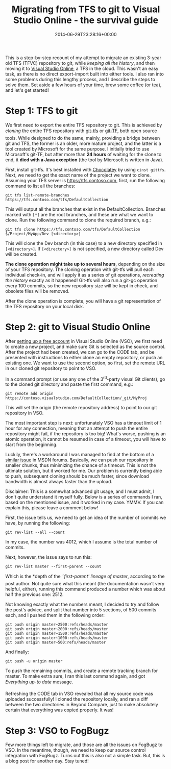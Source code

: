 ﻿---
title: 'Migrating from TFS to git to Visual Studio Online - the survival guide'
date: 2014-06-29T23:28:16+00:00
---
This is a step-by-step recount of my attempt to migrate an existing 3-year old TFS (TFVC) repository to git, while _keeping all the history_, and then moving it to [Visual Studio Online](http://www.visualstudio.com/), a TFS in the cloud. This wasn't an easy task, as there is no direct export-import built into either tools. I also ran into some problems during this lengthy process, and I describe the steps to solve them. Set aside a few hours of your time, brew some coffee (or tea), and let's get started!

# Step 1: TFS to git

We first need to export the entire TFS repository to git. This is achieved by *cloning* the entire TFS repository with [git-tfs](https://github.com/git-tfs/git-tfs) or [git-TF](https://gittf.codeplex.com/), both open source tools. While designed to do the same, mainly, providing a bridge between git and TFS, the former is an older, more mature project, and the latter is a tool created by Microsoft for the same purpose. I initially tried to use Microsoft's git-TF, but after more than **24 hours** of waiting for the clone to end, it **died with a Java exception** (the tool by Microsoft is written in Java).

First, install git-tfs. It's best installed with [Chocolatey](https://chocolatey.org/) by using `cinst gittfs`. Next, we need to get the exact name of the project we want to clone. Assuming your TFS server is https://tfs.contoso.com, first, run the following command to list all the branches:

```
git tfs list-remote-branches https://tfs.contoso.com/tfs/DefaultCollection
```

This will output all the branches that exist in the DefaultCollection. Branches marked with `[*]` are the root branches, and these are what we want to clone. Run the following command to clone the required branch, e.g.:

```
git tfs clone https://tfs.contoso.com/tfs/DefaultCollection $/Project/MyApp/Dev [<directory>]
```

This will clone the Dev branch (in this case) to a new directory specified in `[<directory>]`. If `[<directory>]` is not specified, a new directory called Dev will be created.

**The clone operation might take up to several hours**, depending on the size of your TFS repository. The cloning operation with git-tfs will pull each individual check-in, and will apply it as a series of git operations, _recreating the history_ exactly as it happened! Git-tfs will also run a git-gc operation every 100 commits, so the new repository size will be kept in check, and obsolete files will be removed.

After the clone operation is complete, you will have a git representation of the TFS repository on your local disk.

# Step 2: git to Visual Studio Online

After [setting up a free account](http://go.microsoft.com/fwlink/?LinkId=307137&clcid=0x409) in Visual Studio Online (VSO), we first need to create a new project, and make sure Git is selected as the source control. After the project had been created, we can go to the CODE tab, and be presented with instructions to either clone an empty repository, or push an existing one. We want to use the second option, so first, set the remote URL in our cloned git repository to point to VSO.

In a command prompt (or use any one of the 3<sup>rd</sup>-party visual Git clients), go to the cloned git directory and paste the first command, e.g.:

```
git remote add origin https://contoso.visualstudio.com/DefaultCollection/_git/MyProj
```

This will set the origin (the remote repository address) to point to our git repository in VSO.

The most important step is next: unfortunately VSO has a timeout limit of 1 hour for any connection, meaning that an attempt to push the entire repository might fail, if the repository is too big! What's worse, pushing is an atomic operation, it cannot be resumed in case of a timeout, you will have to start from the beginning.

Luckily, there's a workaround I was managed to find at the bottom of a [similar issue](http://social.msdn.microsoft.com/Forums/vstudio/en-US/bf7d7f99-ba50-48eb-bf0e-4fda818cf992/unable-to-push-a-git-repository) in MSDN forums. Basically, we can push our repository in smaller chunks, thus minimizing the chance of a timeout. This is not the ultimate solution, but it worked for me. Our problem is currently being able to push, subsequent cloning should be much faster, since download bandwidth is almost always faster than the upload.

Disclaimer: This is a somewhat advanced git usage, and I must admit, I don't quite understand it myself fully. Below is a series of commands I ran, based on the mentioned issue, and it worked in my case. YMMV. If you can explain this, please leave a comment below!

First, the issue tells us, we need to get an idea of the number of commits we have, by running the following:

```
git rev-list --all --count
```

In my case, the number was 4012, which I assume is the total number of commits.

Next, however, the issue says to run this:

```
git rev-list master --first-parent --count
```

Which is the *depth of the *˜first-parent' lineage of master*, according to the post author. Not quite sure what this meant (the documentation wasn't very helpful, either), running this command produced a number which was about half the previous one: 2512.

Not knowing exactly what the numbers meant, I decided to try and follow the post's advice, and split that number into 5 sections, of 500 commits each, and I pushed them in the following order:

```
git push origin master~2500:refs/heads/master
git push origin master~2000:refs/heads/master
git push origin master~1500:refs/heads/master
git push origin master~1000:refs/heads/master
git push origin master~500:refs/heads/master
```

And finally:

```
git push -u origin master
```

To push the remaining commits, and create a remote tracking branch for master. To make extra sure, I ran this last command again, and got *Everything up-to date* message.

Refreshing the CODE tab in VSO revealed that all my source code was uploaded successfully! I cloned the repository locally, and ran a diff between the two directories in Beyond Compare, just to make absolutely certain that everything was copied properly. It was!

# Step 3: VSO to FogBugz

Few more things left to migrate, and those are all the issues on FogBugz to VSO. In the meantime, though, we need to keep our source control integration with FogBugz. Turns out this is also not a simple task. But, this is a blog post for another day. Stay tuned!
